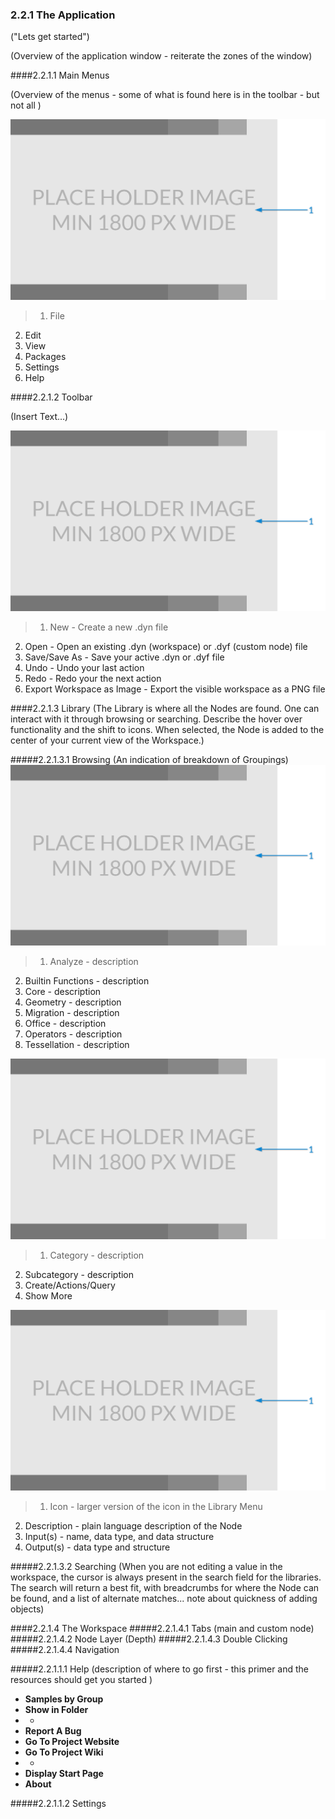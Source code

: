 ### 2.2.1 The Application

("Lets get started")

(Overview of the application window - reiterate the zones of the window)

####2.2.1.1	Main Menus

(Overview of the menus - some of what is found here is in the toolbar - but not all )

![Callouts](images/Placeholder.png)
> 1. File
2. Edit
3. View
4. Packages
5. Settings
6. Help

####2.2.1.2	Toolbar

(Insert Text...)

![Callouts for toolbar](images/Placeholder.png)

> 1. New - Create a new .dyn file
2. Open - Open an existing .dyn (workspace) or .dyf (custom node) file
3. Save/Save As - Save your active .dyn or .dyf file
4. Undo - Undo your last action
5. Redo - Redo your the next action
6. Export Workspace as Image - Export the visible workspace as a PNG file

####2.2.1.3	Library
(The Library is where all the Nodes are found. One can interact with it through browsing or searching. Describe the hover over functionality and the shift to icons. When selected, the Node is added to the center of your current view of the Workspace.) 

#####2.2.1.3.1	Browsing
(An indication of breakdown of Groupings)
![Callouts on sections of library](images/Placeholder.png)
>1. Analyze - description
2. Builtin Functions - description
3. Core - description
4. Geometry - description
5. Migration - description
6. Office - description
7. Operators - description
8. Tessellation - description

![Click through - callout the heirarchy of the library](images/Placeholder.png)
>1. Category - description
2. Subcategory - description
3. Create/Actions/Query
4. Show More

![Hover over functionality - callout the parts of the pop up](images/Placeholder.png)
>1. Icon - larger version of the icon in the Library Menu
2. Description - plain language description of the Node
3. Input(s) - name,  data type, and data structure  
4. Output(s) - data type and structure

#####2.2.1.3.2	Searching
(When you are not editing a value in the workspace, the cursor is always present in the search field for the libraries. The search will return a best fit, with breadcrumbs for where the Node can be found, and a list of alternate matches... note about quickness of adding objects)

####2.2.1.4	The Workspace
#####2.2.1.4.1	Tabs (main and custom node)
#####2.2.1.4.2	Node Layer (Depth)
#####2.2.1.4.3	Double Clicking
#####2.2.1.4.4  Navigation



#####2.2.1.1.1	Help 
(description of where to go first - this primer and the resources should get you started )

* **Samples by Group**
* **Show in Folder**
* -
* **Report A Bug**
* **Go To Project Website**
* **Go To Project Wiki**
* -
* **Display Start Page**
* **About**

#####2.2.1.1.2	Settings